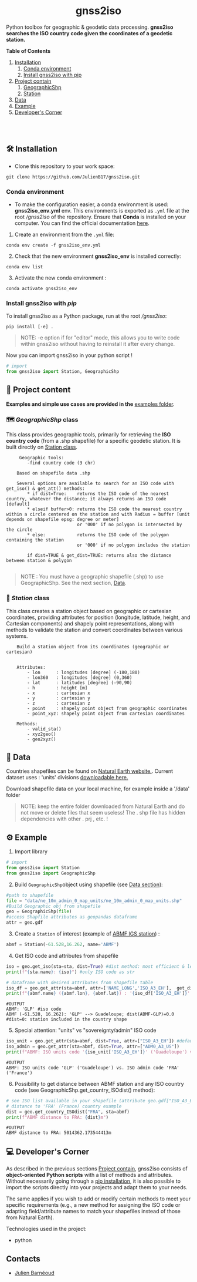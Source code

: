 <h1 align="center" id="title">gnss2iso</h1>


Python toolbox for geographic &amp; geodetic data processing. **gnss2iso searches the ISO country code given the coordinates of a geodetic station.**

**Table of Contents**
1. [Installation](#installation)
    1. [Conda environment](#conda-env)
    1. [Install gnss2iso with pip](#pip-install)
1. [Project contain](#project)
    1. [GeographicShp](#geographic-class)
    1. [Station](#station-class)
1. [Data](#data)
1. [Example](#example)
1. [Developer's Corner](#dev)


<br/><br/>


<h2 id="installation">🛠️ Installation </h2>

- Clone this repository to your work space:

```
git clone https://github.com/JulienB17/gnss2iso.git
```

<h3 id="conda-env"> Conda environment </h3>

- To make the configuration easier, a conda environment is used: **gnss2iso_env.yml** env. This environments is exported as `.yml` file at the root */gnss2iso* of the repository. Ensure that **Conda** is installed on your computer. You can find the official documentation [here](https://docs.conda.io/projects/conda/en/latest/user-guide/install/linux.html).

1. Create an environment from the `.yml` file: 
```
conda env create -f gnss2iso_env.yml
```
2. Check that the new environment **gnss2iso_env** is installed correctly:
```
conda env list
```
3. Activate the new conda environment :
```
conda activate gnss2iso_env
```
<h3 id="pip-install"> Install gnss2iso with <b><i> pip </b></i> </h3>

To install gnss2iso as a Python package, run at the root */gnss2iso*:
```
pip install [-e] .
```
> NOTE: -e option if for "editor" mode, this allows you to write code within gnss2iso without having to reinstall it after every change.

Now you can import gnss2iso in your python script !
```python
# import
from gnss2iso import Station, GeographicShp
```

<h2 id="project">📖 Project content</h2>

**Examples and simple use cases are provided in the** [examples folder](https://github.com/JulienB17/gnss2iso/tree/master/examples).


<h3 id="geographic-class"> 🗺️<b><i> GeographicShp </i> class </b></h3>

This class provides geographic tools, primarily for retrieving the **ISO country code** (from a .shp shapefile) for a specific geodetic station. It is built directly on [Station class](#station-class).

```
     Geographic tools:
        -find country code (3 chr)

    Based on shapefile data .shp
    
    Several options are available to search for an ISO code with get_iso() & get_att() methods:
        * if dist=True:    returns the ISO code of the nearest country, whatever the distance; it always returns an ISO code [default]
        * elseif buffer>0: returns the ISO code the nearest country within a circle centered on the station and with Radius = buffer [unit depends on shapefile epsg: degree or meter]
                           or '000' if no polygon is intersected by the circle
        * else:            returns the ISO code of the polygon containing the station
                           or '000' if no polygon includes the station

        if dist=TRUE & get_dist=TRUE: returns also the distance between station & polygon
   
```
> NOTE : You must have a geographic shapefile (.shp) to use GeographicShp. See the next section, [Data](#data).


<h3 id="station-class"> 🎯 <b><i> Station </i> class </b></h3>

This class creates a station object based on geographic or cartesian coordinates, providing attributes for position (longitude, latitude, height, and Cartesian components) and shapely point representations, along with methods to validate the station and convert coordinates between various systems.

```
    Build a station object from its coordinates (geographic or cartesian)
    
    
    Attributes:
        - lon      : longitudes [degree] (-180,180)
        - lon360   : longitudes [degree] (0,360)
        - lat      : latitudes [degree] (-90,90)
        - h        : height [m]
        - x        : cartesian x
        - y        : cartesian y
        - z        : cartesian z
        - point    : shapely point object from geographic coordinates
        - point_xyz: shapely point object from cartesian coordinates
        
    Methods:
        - valid_sta()
        - xyz2geo()
        - geo2xyz()
```


<h2 id="data">📖 Data</h2>

Countries shapefiles can be found on [Natural Earth website.](https://www.naturalearthdata.com/downloads/10m-cultural-vectors/10m-admin-0-details/).
Current dataset uses : 'units' divisions [downloadable here.](https://www.naturalearthdata.com/http//www.naturalearthdata.com/download/10m/cultural/ne_10m_admin_0_map_units.zip)

Download shapefile data on your local machine, for example inside a '/data' folder</p>

> NOTE: keep the entire folder downloaded from Natural Earth and do not move or delete files that seem useless! The . shp file has hidden dependencies with other . prj , etc. !

<h2 id="example"> ⚙️ Example </h2>

1. Import library
```python
# import
from gnss2iso import Station
from gnss2iso import GeographicShp
```

2. Build `GeographicShp`object using shapefile (see [Data section](#data)):
```python
#path to shapefile
file = "data/ne_10m_admin_0_map_units/ne_10m_admin_0_map_units.shp"
#Build Geographic obj from shapefile
geo = GeographicShp(file)
#access Shapfile attributes as geopandas dataframe
attr = geo.gdf
```

3. Create a `Station` of interest (example of [ABMF IGS station](https://webigs-rf.ign.fr/stations/ABMF)) :
```python
abmf = Station(-61.528,16.262, name='ABMF')
```
4. Get ISO code and attributes from shapefile
```python
iso = geo.get_iso(sta=sta, dist=True) #dist method: most efficient & less time consuming
print(f"{sta.name}: {iso}") #only ISO code as str

# dataframe with desired attributes from shapefile table
iso_df = geo.get_attr(sta=abmf, attr=['NAME_LONG','ISO_A3_EH'],  get_dist=True) #ISO_A3_EH default used as ISO units code, get_dist get distance btw station & country shape
print(f"{abmf.name} ({abmf.lon}, {abmf.lat}) : '{iso_df['ISO_A3_EH']}' --> {iso_df['NAME_LONG']}; dist({abmf.name}-{iso_df['ISO_A3_EH']})={iso_df['dist']}")
```

```
#OUTPUT
ABMF: 'GLP' #iso code
ABMF (-61.528, 16.262): 'GLP' --> Guadeloupe; dist(ABMF-GLP)=0.0 #dist=0: station included in the country shape
```

5. Special attention: "units" vs "sovereignty/admin" ISO code

```python
iso_unit = geo.get_attr(sta=abmf, dist=True, attr=["ISO_A3_EH"]) #default based on units ISO code
iso_admin = geo.get_attr(sta=abmf, dist=True, attr=["ADM0_A3_US"])
print(f"ABMF: ISO units code '{iso_unit['ISO_A3_EH']}' ('Guadeloupe') vs. ISO admin code '{iso_admin['ADM0_A3_US']}' ('France')")
```

```
#OUTPUT
ABMF: ISO units code 'GLP' ('Guadeloupe') vs. ISO admin code 'FRA' ('France')
```

6. Possibility to get distance between ABMF station and any ISO country code (see GeographicShp.get\_country\_ISOdist() method):
```python
# see ISO list available in your shapefile (attribute geo.gdf["ISO_A3_EH"] or gdf_countries["SOV_A3"])
# distance to 'FRA' (France) country example
dist = geo.get_country_ISOdist("FRA", sta=abmf)
print(f"ABMF distance to FRA: {dist}m")
```
```
#OUTPUT
ABMF distance to FRA: 5014362.173544413m
```


<h2 id="dev">💻 Developer's Corner</h2>

As described in the previous sections [Project contain](#project), gnss2iso consists of **object-oriented Python scripts** with a list of methods and attributes.
Without necessarily going through a [pip installation](#pip-install), it is also possible to import the scripts directly into your projects and adapt them to your needs.

The same applies if you wish to add or modify certain methods to meet your specific requirements (e.g., a new method for assigning the ISO code or adapting field/attribute names to match your shapefiles instead of those from Natural Earth).

Technologies used in the project:
*   python

<h2> Contacts </h2>

* [Julien Barnéoud](https://www.ipgp.fr/annuaire/barneoud/)
